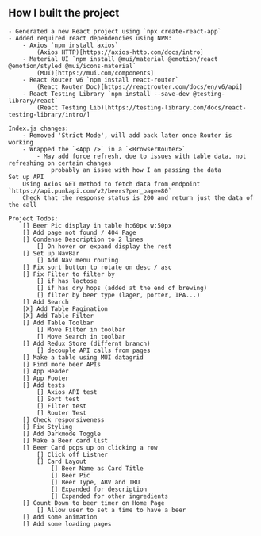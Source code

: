 ## How I built the project

    - Generated a new React project using `npx create-react-app`
    - Added required react dependencies using NPM: 
        - Axios `npm install axios`
            (Axios HTTP)[https://axios-http.com/docs/intro]
        - Material UI `npm install @mui/material @emotion/react @emotion/styled @mui/icons-material`
            (MUI)[https://mui.com/components]
        - React Router v6 `npm install react-router` 
            (React Router Doc)[https://reactrouter.com/docs/en/v6/api]
        - React Testing Library `npm install --save-dev @testing-library/react`
            (React Testing Lib)[https://testing-library.com/docs/react-testing-library/intro/]
        
    Index.js changes:
        - Removed 'Strict Mode', will add back later once Router is working
        - Wrapped the `<App />` in a `<BrowserRouter>`
            - May add force refresh, due to issues with table data, not refreshing on certain changes
                probably an issue with how I am passing the data
    Set up API
        Using Axios GET method to fetch data from endpoint `https://api.punkapi.com/v2/beers?per_page=80`
        Check that the response status is 200 and return just the data of the call

    Project Todos:
        [] Beer Pic display in table h:60px w:50px
        [] Add page not found / 404 Page
        [] Condense Description to 2 lines
            [] On hover or expand display the rest
        [] Set up NavBar
            [] Add Nav menu routing
        [] Fix sort button to rotate on desc / asc
        [] Fix Filter to filter by
            [] if has lactose
            [] if has dry hops (added at the end of brewing)
            [] filter by beer type (lager, porter, IPA...)
        [] Add Search
        [X] Add Table Pagination
        [X] Add Table Filter
        [] Add Table Toolbar
            [] Move Filter in toolbar
            [] Move Search in toolbar
        [] Add Redux Store (differnt branch)
            [] decouple API calls from pages
        [] Make a table using MUI datagrid
        [] Find more beer APIs
        [] App Header
        [] App Footer
        [] Add tests
            [] Axios API test
            [] Sort test
            [] Filter test
            [] Router Test
        [] Check responsiveness
        [] Fix Styling
        [] Add Darkmode Toggle
        [] Make a Beer card list
        [] Beer Card pops up on clicking a row
            [] Click off Listner
            [] Card Layout
                [] Beer Name as Card Title
                [] Beer Pic
                [] Beer Type, ABV and IBU
                [] Expanded for description
                [] Expanded for other ingredients
        [] Count Down to beer timer on Home Page
            [] Allow user to set a time to have a beer
        [] Add some animation
        [] Add some loading pages
